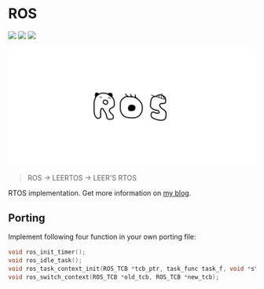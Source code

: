 # ROS

![](https://img.shields.io/badge/language-C-green.svg)
![](https://img.shields.io/badge/category-learning-blue.svg)
[![](https://img.shields.io/badge/blog-@LeeReindeer-red.svg)](https://leer.moe)

![LOGO](art/ros-logo.webp)

> ROS -> LEERTOS -> LEER'S RTOS

RTOS implementation. Get more information on [my blog](https://leer.moe/2019/05/12/ros/).

## Porting

Implement following four function in your own porting file:

```c
void ros_init_timer();
void ros_idle_task();
void ros_task_context_init(ROS_TCB *tcb_ptr, task_func task_f, void *stack_top);
void ros_switch_context(ROS_TCB *old_tcb, ROS_TCB *new_tcb);
```
